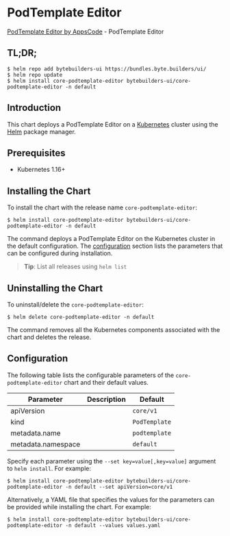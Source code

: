 # PodTemplate Editor

[PodTemplate Editor by AppsCode](https://byte.builders) - PodTemplate Editor

## TL;DR;

```console
$ helm repo add bytebuilders-ui https://bundles.byte.builders/ui/
$ helm repo update
$ helm install core-podtemplate-editor bytebuilders-ui/core-podtemplate-editor -n default
```

## Introduction

This chart deploys a PodTemplate Editor on a [Kubernetes](http://kubernetes.io) cluster using the [Helm](https://helm.sh) package manager.

## Prerequisites

- Kubernetes 1.16+

## Installing the Chart

To install the chart with the release name `core-podtemplate-editor`:

```console
$ helm install core-podtemplate-editor bytebuilders-ui/core-podtemplate-editor -n default
```

The command deploys a PodTemplate Editor on the Kubernetes cluster in the default configuration. The [configuration](#configuration) section lists the parameters that can be configured during installation.

> **Tip**: List all releases using `helm list`

## Uninstalling the Chart

To uninstall/delete the `core-podtemplate-editor`:

```console
$ helm delete core-podtemplate-editor -n default
```

The command removes all the Kubernetes components associated with the chart and deletes the release.

## Configuration

The following table lists the configurable parameters of the `core-podtemplate-editor` chart and their default values.

|     Parameter      | Description |    Default    |
|--------------------|-------------|---------------|
| apiVersion         |             | `core/v1`     |
| kind               |             | `PodTemplate` |
| metadata.name      |             | `podtemplate` |
| metadata.namespace |             | `default`     |


Specify each parameter using the `--set key=value[,key=value]` argument to `helm install`. For example:

```console
$ helm install core-podtemplate-editor bytebuilders-ui/core-podtemplate-editor -n default --set apiVersion=core/v1
```

Alternatively, a YAML file that specifies the values for the parameters can be provided while
installing the chart. For example:

```console
$ helm install core-podtemplate-editor bytebuilders-ui/core-podtemplate-editor -n default --values values.yaml
```
